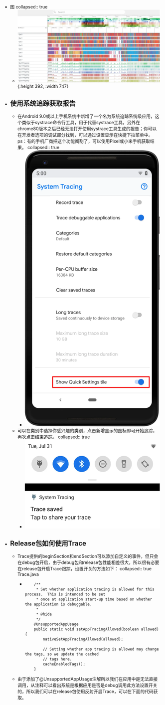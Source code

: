 - 图
  collapsed:: true
	- ![image.png](../assets/image_1684396763669_0.png){:height 392, :width 747}
- ## 使用系统追踪获取报告
	- 在Android 9.0或以上手机系统中新增了一个名为系统追踪系统级应用，这个类似于systrace命令行工具，用于代替systrace工具，另外在chrome80版本之后已经无法打开使用systrace工具生成的报告；你可以在开发者选项的调试部分找到，可以通过设置显示在快捷下拉菜单中。 ps：有的手机厂商把这个功能阉割了，可以使用Pixel或小米手机获取结果。
	  collapsed:: true
		- ![image.png](../assets/image_1684396803307_0.png)
	- 可以在类别中选择你感兴趣的类别，点击新增显示的图标即可开始追踪，再次点击结束追踪。
	  collapsed:: true
		- ![image.png](../assets/image_1684396823452_0.png)
- ## Release包如何使用Trace
	- Trace提供的beginSection和endSection可以添加自定义的事件，但只会在debug包开启，由于debug包和release包性能相差很大，所以很有必要在release包开启Trace跟踪，设置开关的方法如下：
	  collapsed:: true
	  Trace.java
		- ```
		      /**
		       * Set whether application tracing is allowed for this process.  This is intended to be set
		       * once at application start-up time based on whether the application is debuggable.
		       *
		       * @hide
		       */
		      @UnsupportedAppUsage
		      public static void setAppTracingAllowed(boolean allowed) {
		          nativeSetAppTracingAllowed(allowed);
		  
		          // Setting whether app tracing is allowed may change the tags, so we update the cached
		          // tags here.
		          cacheEnabledTags();
		      }
		  ```
	- 由于添加了@UnsupportedAppUsage注解所以我们在应用中是无法直接调用，从注释可以看出系统是根据应用是否是debug调用此方法设置开关的，所以我们可以在release包使用反射开启Trace，可以在下面的代码获取。